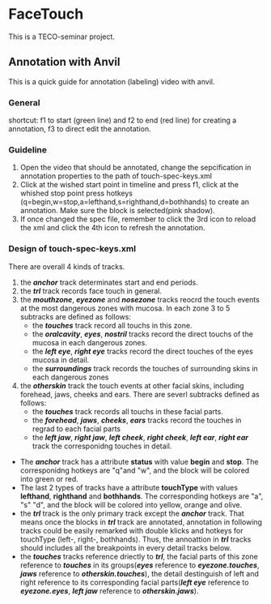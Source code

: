 # FaceTouch
This is a TECO-seminar project.
## Annotation with Anvil
This is a quick guide for annotation (labeling) video with anvil.

### General 

shortcut: f1 to start (green line) and f2 to end (red line) for creating a annotation, f3 to direct edit the annotation.

### Guideline
1. Open the video that should be annotated, change the sepcification in annotation properties to the path of touch-spec-keys.xml
2. Click at the wished start point in timeline and press f1, click at the whished stop point press hotkeys (q=begin,w=stop,a=lefthand,s=righthand,d=bothhands) to create an annotation. Make sure the block is selected(pink shadow).
3. If once changed the spec file, remember to click the 3rd icon to reload the xml and click the 4th icon to refresh the annotation.

### Design of touch-spec-keys.xml
There are overall 4 kinds of tracks.
1. the **_anchor_** track determinates start and end periods.
2. the **_trl_** track records face touch in general.
3. the **_mouthzone_**, **_eyezone_** and **_nosezone_** tracks reocrd the touch events at the most dangerous zones with mucosa. In each zone 3 to 5 subtracks are defined as follows:
    * the **_touches_** track record all touchs in this zone.
    * the **_oralcavity_**, **_eyes_**, **_nostril_** tracks record the direct touchs of the mucosa in each dangerous zones.
    * the **_left eye_**, **_right eye_** tracks record the direct touches of the eyes mucosa in detail.
    * the **_surroundings_** track records the touches of surrounding skins in each dangerous zones
4. the **_otherskin_** track the touch events at other facial skins, including forehead, jaws, cheeks and ears. There are severl subtracks defined as follows:
    * the **_touches_** track records all touchs in these facial parts.
    * the **_forehead_**, **_jaws_**, **_cheeks_**, **_ears_** tracks record the touches in regrad to each facial parts
    * the **_left jaw_**, **_right jaw_**, **_left cheek_**, **_right cheek_**, **_left ear_**, **_right ear_** track the corresponidng touches in detail.

* The **_anchor_** track  has a attribute **status** with value **begin** and **stop**. The corresponidng hotkeys are "q"and "w", and the block will be colored into green or red.
* The last 2 types of tracks have a attribute **touchType** with values **lefthand**, 
**righthand** and **bothhands**. The corresponding hotkeys are "a", "s" "d", and the block will be colored into yellow, orange and olive.
* the **_trl_** track is the only primary track except the **_anchor_** track. That means once the blocks in **_trl_** track are annotated, annotation in following tracks could be easily remarked with double klicks and hotkeys for touchType (left-, right-, bothhands). Thus, the annoattion in **_trl_** tracks should includes all the breakpoints in every detail tracks below.
* the **_touches_** tracks reference driectly to **_trl_**, the facial parts of this zone reference to **_touches_** in its groups(**_eyes_** reference to **_eyezone.touches_**, **_jaws_** reference to **_otherskin.touches_**), the detail destinguish of left and right reference to its corresponding facial parts(**_left eye_** reference to **_eyezone.eyes_**, **_left jaw_** reference to **_otherskin.jaws_**).